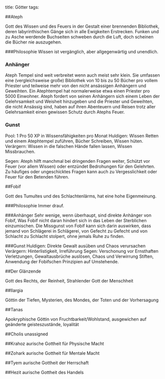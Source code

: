 title: Götter
tags: 

##Ateph

Gott des Wissen und des Feuers in der Gestalt einer brennenden Bibliothek, deren labyrinthischen Gänge sich in alle Ewigkeiten Erstrecken. Funken und zu Asche werdende Buchseiten schweben durch die Luft, doch scheinen die Bücher nie auszugehen. 

###Philosophie
Wissen ist vergänglich, aber allgegenwärtig und unendlich. 

### Anhänger
Ateph Tempel sind weit verbreitet wenn auch meist sehr klein. Sie umfassen eine (vergleichsweise große) Bibliothek von 10 bis zu 50 Bücher pro vollem Priester und teilweise mehr von den nicht ansässigen Anhängern und Geweihten. Ein Atephtempel hat normalerweise etwa einen Priester pro 5000 Einwohner. Ateph fordert von seinen Anhängern sich einem Leben der Gelehrsamkeit und Weisheit hinzugeben und die Priester und Geweihten, die nicht Ansässig sind, haben auf ihren Abenteuern und Reisen trotz aller Gelehrsamkeit einen gewissen Schutz durch Atephs Feuer. 

### Gunst

Pool: 1 Pro 50 XP in Wissensfähigkeiten pro Monat
Huldigen: Wissen Retten und einem Atephtempel zuführen, Bücher Schreiben, Wissen hüten.
Verärgern: Wissen in die falschen Hände fallen lassen, Wissen Missbrauchen.

Segen: Ateph hilft manchmal bei dringenden Fragen weiter, Schützt vor Feuer (vor allem Wissen) oder entzündet Bedrohungen für den Gelehrten. Zu häufiges oder ungeschicktes Fragen kann auch zu Vergesslichkeit oder Feuer für den Betenden führen.

##Fobif

Gott des Tumultes und des Schlachtenlärms, hat eine hohe Eigenmeinung.

###Philosophie
Immer drauf.

###Anhänger
Sehr wenige, wenn überhaupt, sind direkte Anhänger von Fobif, Was Fobif nicht daran hindert sich in das Leben der Sterblichen einzumischen. Die Missgunst von Fobif kann sich darin auswirken, dass jemand von Schlägerei in Schlägerei, von Gefecht zu Gefecht und von Schlacht zu Schlacht stolpert, ohne jemals Ruhe zu finden.

###Gunst
Huldigen: Direkte Gewalt ausüben und Chaos verursachen
Verärgern: Hinterlistigkeit, Irreführung
Segen: Verschonung vor Ernsthaften Verletzungen, Gewaltausbrüche auslösen, Chaos und Verwirrung Stiften, Anwendung der Fobifschen Prinzipien auf Umstehende.



 
##Der Glänzende

Gott des Rechts, der Reinheit, Strahlender Gott der Menschheit

##Ilargia

Göttin der Tiefen, Mysterien, des Mondes, der Toten und der Vorhersagung

##Tanas

Apokryphische Göttin von Fruchtbarkeit/Wohlstand, ausgewichen auf geänderte geisteszustände, loyalität

##Cholis
unassigned

##Krahoz
aurische Gottheit für Physische Macht

##Zohark
aurische Gottheit für Mentale Macht

##Tyem
aurische Gottheit der Herrschaft

##Hezit
aurische Gottheit des Handels

